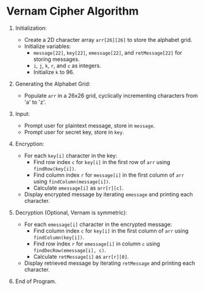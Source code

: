 # Vernam Cipher Algorithm

1) Initialization:
   - Create a 2D character array `arr[26][26]` to store the alphabet grid.
   - Initialize variables:
     - `message[22]`, `key[22]`, `emessage[22]`, and `retMessage[22]` for storing messages.
     - `i`, `j`, `k`, `r`, and `c` as integers.
     - Initialize `k` to 96.

2) Generating the Alphabet Grid:
   - Populate `arr` in a 26x26 grid, cyclically incrementing characters from 'a' to 'z'.

3) Input:
   - Prompt user for plaintext message, store in `message`.
   - Prompt user for secret key, store in `key`.

4) Encryption:
   - For each `key[i]` character in the key:
     - Find row index `c` for `key[i]` in the first row of `arr` using `findRow(key[i])`.
     - Find column index `r` for `message[i]` in the first column of `arr` using `findColumn(message[i])`.
     - Calculate `emessage[i]` as `arr[r][c]`.
   - Display encrypted message by iterating `emessage` and printing each character.

5) Decryption (Optional, Vernam is symmetric):
   - For each `emessage[i]` character in the encrypted message:
     - Find column index `c` for `key[i]` in the first column of `arr` using `findColumn(key[i])`.
     - Find row index `r` for `emessage[i]` in column `c` using `findDecRow(emessage[i], c)`.
     - Calculate `retMessage[i]` as `arr[r][0]`.
   - Display retrieved message by iterating `retMessage` and printing each character.

6) End of Program.
